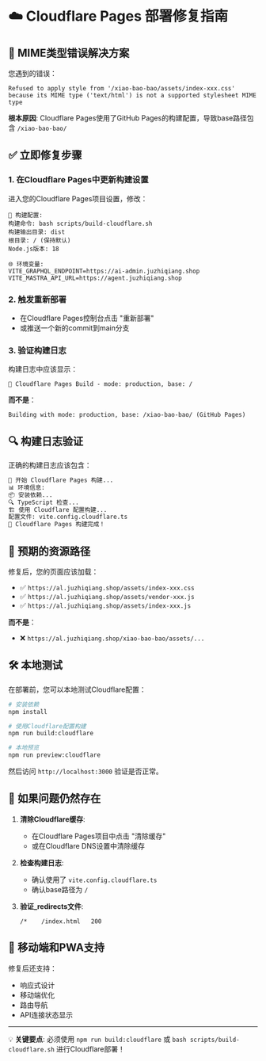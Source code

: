 # ☁️ Cloudflare Pages 部署修复指南

## 🚨 MIME类型错误解决方案

您遇到的错误：
```
Refused to apply style from '/xiao-bao-bao/assets/index-xxx.css' because its MIME type ('text/html') is not a supported stylesheet MIME type
```

**根本原因**: Cloudflare Pages使用了GitHub Pages的构建配置，导致base路径包含 `/xiao-bao-bao/`

## ✅ 立即修复步骤

### 1. 在Cloudflare Pages中更新构建设置

进入您的Cloudflare Pages项目设置，修改：

```
🔧 构建配置:
构建命令: bash scripts/build-cloudflare.sh
构建输出目录: dist
根目录: / (保持默认)
Node.js版本: 18

🌐 环境变量:
VITE_GRAPHQL_ENDPOINT=https://ai-admin.juzhiqiang.shop
VITE_MASTRA_API_URL=https://agent.juzhiqiang.shop
```

### 2. 触发重新部署

- 在Cloudflare Pages控制台点击 "重新部署"
- 或推送一个新的commit到main分支

### 3. 验证构建日志

构建日志中应该显示：
```
🌟 Cloudflare Pages Build - mode: production, base: /
```

**而不是**：
```
Building with mode: production, base: /xiao-bao-bao/ (GitHub Pages)
```

## 🔍 构建日志验证

正确的构建日志应该包含：
```bash
🌟 开始 Cloudflare Pages 构建...
📊 环境信息:
📦 安装依赖...
🔍 TypeScript 检查...
🏗️ 使用 Cloudflare 配置构建...
配置文件: vite.config.cloudflare.ts
🎉 Cloudflare Pages 构建完成！
```

## 📄 预期的资源路径

修复后，您的页面应该加载：
- ✅ `https://al.juzhiqiang.shop/assets/index-xxx.css`
- ✅ `https://al.juzhiqiang.shop/assets/vendor-xxx.js`
- ✅ `https://al.juzhiqiang.shop/assets/index-xxx.js`

**而不是**：
- ❌ `https://al.juzhiqiang.shop/xiao-bao-bao/assets/...`

## 🛠️ 本地测试

在部署前，您可以本地测试Cloudflare配置：

```bash
# 安装依赖
npm install

# 使用Cloudflare配置构建
npm run build:cloudflare

# 本地预览
npm run preview:cloudflare
```

然后访问 `http://localhost:3000` 验证是否正常。

## 🔄 如果问题仍然存在

1. **清除Cloudflare缓存**:
   - 在Cloudflare Pages项目中点击 "清除缓存"
   - 或在Cloudflare DNS设置中清除缓存

2. **检查构建日志**:
   - 确认使用了 `vite.config.cloudflare.ts`
   - 确认base路径为 `/`

3. **验证_redirects文件**:
   ```
   /*    /index.html   200
   ```

## 📱 移动端和PWA支持

修复后还支持：
- 响应式设计
- 移动端优化
- 路由导航
- API连接状态显示

---

💡 **关键要点**: 必须使用 `npm run build:cloudflare` 或 `bash scripts/build-cloudflare.sh` 进行Cloudflare部署！
